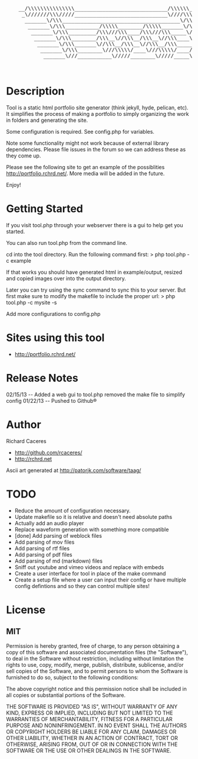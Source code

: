 <pre>

    __/\\\\\\\\\\\\\\\______________________________/\\\\\\____        
     _\///////\\\/////______________________________\////\\\____       
      _______\/\\\______________________________________\/\\\____      
       _______\/\\\___________/\\\\\________/\\\\\_______\/\\\____     
        _______\/\\\_________/\\\///\\\____/\\\///\\\_____\/\\\____    
         _______\/\\\________/\\\__\//\\\__/\\\__\//\\\____\/\\\____   
          _______\/\\\_______\//\\\__/\\\__\//\\\__/\\\_____\/\\\____  
           _______\/\\\________\///\\\\\/____\///\\\\\/____/\\\\\\\\\_ 
            _______\///___________\/////________\/////_____\/////////__
                                                                                   

</pre>


Description
===========

Tool is a static html portfolio site generator (think jekyll, hyde, pelican, etc). 
It simplifies the process of making a portfolio to simply organizing the work in 
folders and generating the site.

Some configuration is required. See config.php for variables.

Note some functionality might not work because of external library dependencies.
Please file issues in the forum so we can address these as they come up.

Please see the following site to get an example of the possiblities 
<http://portfolio.rchrd.net/>. More media will be added in the future.

Enjoy!


Getting Started
===============

If you visit tool.php through your webserver there is a gui to help get you started.

You can also run tool.php from the command line.

cd into the tool directory. Run the following command first:
	> php tool.php -c example
 
If that works you should have generated html in example/output, resized and copied 
images over into the output directory. 

Later you can try using the sync command to sync this to your server. But first 
make sure to modify the makefile to include the proper url:
	> php tool.php -c mysite -s

Add more configurations to config.php


Sites using this tool
=====================

- <http://portfolio.rchrd.net/>


Release Notes
============= 

02/15/13 -- Added a web gui to tool.php removed the make file to simplify config
01/22/13 -- Pushed to Github®


Author
======

Richard Caceres

- <http://github.com/rcaceres/>
- <http://rchrd.net>


Ascii art generated at <http://patorjk.com/software/taag/>



TODO
====

- Reduce the amount of configuration necessary.
- Update makefile so it is relative and doesn't need absolute paths
- Actually add an audio player
- Replace waveform generation with something more compatible
- [done] Add parsing of weblock files
- Add parsing of mov files
- Add parsing of rtf files
- Add parsing of pdf files
- Add parsing of md (markdown) files
- Sniff out youtube and vimeo videos and replace with embeds
- Create a user interface for tool in place of the make command
- Create a setup file where a user can input their config or have multiple config
  defintions and so they can control multiple sites!

License
=======

MIT
---

Permission is hereby granted, free of charge, to any person obtaining a copy
of this software and associated documentation files (the "Software"), to deal
in the Software without restriction, including without limitation the rights
to use, copy, modify, merge, publish, distribute, sublicense, and/or sell
copies of the Software, and to permit persons to whom the Software is
furnished to do so, subject to the following conditions:

The above copyright notice and this permission notice shall be included in all
copies or substantial portions of the Software.

THE SOFTWARE IS PROVIDED "AS IS", WITHOUT WARRANTY OF ANY KIND, EXPRESS OR
IMPLIED, INCLUDING BUT NOT LIMITED TO THE WARRANTIES OF MERCHANTABILITY,
FITNESS FOR A PARTICULAR PURPOSE AND NONINFRINGEMENT. IN NO EVENT SHALL THE
AUTHORS OR COPYRIGHT HOLDERS BE LIABLE FOR ANY CLAIM, DAMAGES OR OTHER
LIABILITY, WHETHER IN AN ACTION OF CONTRACT, TORT OR OTHERWISE, ARISING FROM,
OUT OF OR IN CONNECTION WITH THE SOFTWARE OR THE USE OR OTHER DEALINGS IN THE
SOFTWARE.

